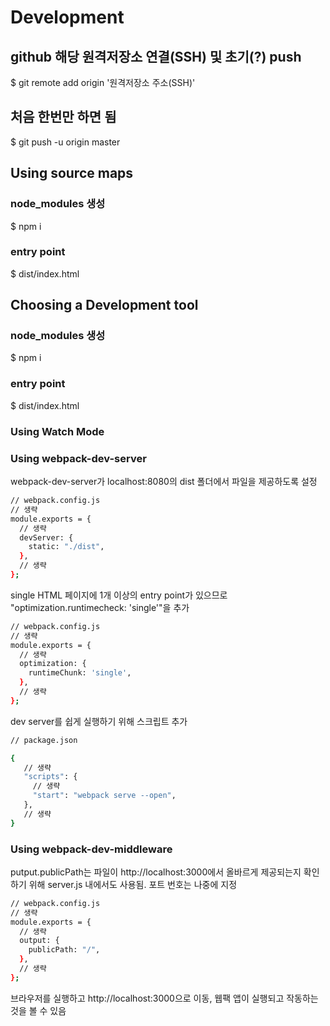 # Development

## github 해당 원격저장소 연결(SSH) 및 초기(?) push

$ git remote add origin '원격저장소 주소(SSH)'

## 처음 한번만 하면 됨

$ git push -u origin master

## Using source maps

### node_modules 생성

$ npm i

### entry point

$ dist/index.html

## Choosing a Development tool

### node_modules 생성

$ npm i

### entry point

$ dist/index.html

### Using Watch Mode

### Using webpack-dev-server

webpack-dev-server가 localhost:8080의 dist 폴더에서 파일을 제공하도록 설정

```bash
// webpack.config.js
// 생략
module.exports = {
  // 생략
  devServer: {
    static: "./dist",
  },
  // 생략
};
```

single HTML 페이지에 1개 이상의 entry point가 있으므로 "optimization.runtimecheck: 'single'"을 추가

```bash
// webpack.config.js
// 생략
module.exports = {
  // 생략
  optimization: {
    runtimeChunk: 'single',
  },
  // 생략
};
```

dev server를 쉽게 실행하기 위해 스크립트 추가

```bash
// package.json

{
   // 생략
   "scripts": {
     // 생략
     "start": "webpack serve --open",
   },
   // 생략
}
```

### Using webpack-dev-middleware

putput.publicPath는 파일이 http://localhost:3000에서 올바르게 제공되는지 확인하기 위해 server.js 내에서도 사용됨. 포트 번호는 나중에 지정

```bash
// webpack.config.js
// 생략
module.exports = {
  // 생략
  output: {
    publicPath: "/",
  },
  // 생략
};
```

브라우저를 실행하고 http://localhost:3000으로 이동, 웹팩 앱이 실행되고 작동하는 것을 볼 수 있음
